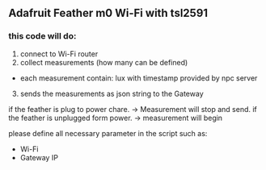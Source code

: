 ## Adafruit Feather m0 Wi-Fi with tsl2591
### this code will do:

1. connect to Wi-Fi router
2. collect measurements (how many can be defined)
- each measurement contain: lux with timestamp provided by npc server
3. sends the measurements as json string to the Gateway

if the feather is plug to power chare. 
-> Measurement will stop and send.
if the feather is unplugged form power.
-> measurement will begin

please define all necessary parameter in the script such as:
- Wi-Fi
- Gateway IP
